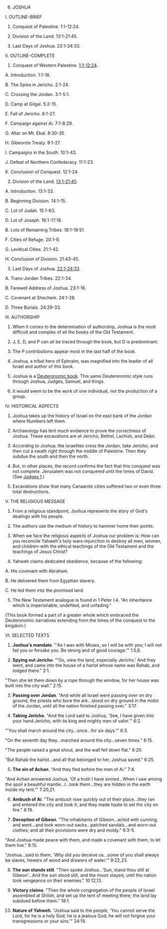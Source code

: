


6. JOSHUA

I. OUTLINE-BRIEF

1. Conquest of Palestine. 1:1-12:24.

2. Division of the Land. 13:1-21:45.

3. Last Days of Joshua. 22:1-24:33.

II. OUTLINE-COMPLETE

1. Conquest of Western Palestine. [1:1-12:24](/en/Bible/Joshua/1#v1).

A. Introduction. 1:1-18.

B. The Spies in Jericho. 2:1-24.

C. Crossing the Jordan. 3:1-5:1.

D. Camp at Gilgal. 5:2-15.

E. Fall of Jericho. 6:1-27.

F. Campaign against Ai. 7:1-8:29.

G. Altar on Mt. Ebal. 8:30-35.

H. Gibeonite Treaty. 9:1-27.

I. Campaigns in the South. 10:1-43.

J. Defeat of Northern Confederacy. 11:1-23.

K. Conclusion of Conquest. 12:1-24.

2. Division of the Land. [13:1-21:45](/en/Bible/Joshua/13#v1).

A. Introduction. 13:1-33.

B. Beginning Division. 14:1-15.

C. Lot of Judah. 15:1-63.

D. Lot of Joseph. 16:1-17:18.

B. Lots of Remaining Tribes. 18:1-19:51.

F. Cities of Refuge. 20:1-9.

G. Levitical Cities. 21:1-42.

H. Conclusion of Division. 21:43-45.

3. Last Days of Joshua. [22:1-24:33](/en/Bible/Joshua/22#v1).

A. Trans-Jordan Tribes. 22:1-34.

B. Farewell Address of Joshua. 23:1-16.

C. Covenant at Shechem. 24:1-28.

D. Three Burials. 24:29-33.

III. AUTHORSHIP

1. When it comes to the determination of authorship, Joshua is the most difficult and complex of all the books of the Old Testament.

2. J, E, D, and P can all be traced through the book, but D is predominant.

3. The P contributions appear most in the last half of the book.

4. Joshua, a tribal hero of Ephraim, was magnified into the leader of all Israel and author of this book.

5. Joshua is a [Deuteronomic book](https://en.wikipedia.org/wiki/Deuteronomist). This same Deuteronomic style runs through Joshua, Judges, Samuel, and Kings.

6. It would seem to be the work of one individual, not the production of a group.

IV. HISTORICAL ASPECTS

1. Joshua takes up the history of Israel on the east bank of the Jordan where Numbers left them.

2. Archaeology has lent much evidence to prove the correctness of Joshua. These excavations are at Jericho, Bethel, Lachish, and Debir.

3. According to Joshua, the Israelites cross the Jordan, take Jericho, and then cut a swath right through the middle of Palestine. Then they subdue the south and then the north.

4. But, in other places, the record confirms the fact that this conquest was not complete. Jerusalem was not conquered until the times of David. (See [Judges 1](/en/Bible/Judges/1.htm).)

5. Excavations show that many Canaanite cities suffered two or even three total destructions.

V. THE RELIGIOUS MESSAGE

1. From a religious standpoint, Joshua represents the story of God's dealings with his people.

2. The authors use the medium of history to hammer home their points.

3. When we face the religious aspects of Joshua our problem is: How can you reconcile Yahweh's holy wars-injunction to destroy all men, women, and children-with the ethical teachings of the Old Testament and the teachings of Jesus Christ?

4. Yahweh claims dedicated obedience, because of the following:

A. His covenant with Abraham.

B. He delivered them from Egyptian slavery.

C. He led them into the promised land.

5. The New Testament analogue is found in 1 Peter I:4. "An inheritance which is imperishable, undefiled, and unfading."

(This book formed a part of a greater whole which embraced the Deuteronomic narratives extending from the times of the conquest to the kingdom.)

VI. SELECTED TEXTS

1. **Joshua's mandate**. "'As I was with Moses, so I will be with you; I will not fail you or forsake you. Be strong and of good courage.'" 1:5,6.

2. **Spying out Jericho**. "'Go, view the land, especially Jericho.' And they went, and came into the house of a harlot whose name was Rahab, and lodged there." 2:1.

"Then she let them down by a rope through the window, for her house was built into the city wall." 2:15.

3. **Passing over Jordan**. "And while all Israel were passing over on dry ground, the priests who bore the ark...stood on dry ground in the midst of the Jordan, until all the nation finished passing over." 3:17.

4. **Taking Jericho**. "And the Lord said to Joshua, 'See, I have given into your hand Jericho, with its king and mighty men of valor.'" 6:2.

"'You shall march around the city...once...for six days.'" 6:3.

"On the seventh day they...marched around the city...seven times." 6:15.

"The people raised a great shout, and the wall fell down flat." 6:20.

"But Rahab the harlot...and all that belonged to her, Joshua saved." 6:25.

5. **The sin of Achan**. "And they fled before the men of Ai." 7:4.

"And Achan answered Joshua, 'Of a truth I have sinned...When I saw among the spoil a beautiful mantle...I...took them...they are hidden in the earth inside my tent.'" 7:20,21.

6. **Ambush of Ai**. "The ambush rose quickly out of their place...they ran and entered the city and took it; and they made haste to set the city on fire." 8:19.

7. **Deception of Gibeon**. "The inhabitants of Gibeon...acted with cunning, and went...and took worn-out sacks...patched sandals...and worn-out clothes; and all their provisions were dry and moldy." 9:3-5.

"And Joshua made peace with them, and made a covenant with them, to let them live." 9:15.

"Joshua...said to them, 'Why did you deceive us...some of you shall always be slaves, hewers of wood and drawers of water.'" 9:22,23.

8. **The sun stands still**. "Then spoke Joshua...'Sun, stand thou still at Gibeon'...And the sun stood still, and the moon stayed, until the nation took vengeance on their enemies." 10:12,13.

9. **Victory claims**. "Then the whole congregation of the people of Israel assembled at Shiloh, and set up the tent of meeting there; the land lay subdued before them." 18:1.

10. **Nature of Yahweh**. "Joshua said to the people, 'You cannot serve the Lord, for he is a holy God; he is a jealous God; he will not forgive your transgressions or your sins.'" 24:19.